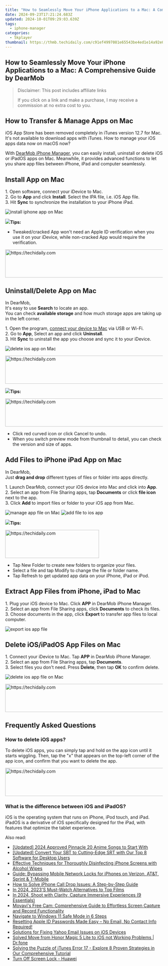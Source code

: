 ```yaml
---
title: "How to Seamlessly Move Your iPhone Applications to a Mac: A Comprehensive Guide by DearMob"
date: 2024-09-23T17:21:24.683Z
updated: 2024-10-01T09:29:03.639Z
tags:
  - iphone-manager
categories:
  - 5kplayer
thumbnail: https://thmb.techidaily.com/c91ef4997081e65543be4ed1e14a92e0b1b11ea3fa4aac3ca09a237127556c70.png
---
```


## How to Seamlessly Move Your iPhone Applications to a Mac: A Comprehensive Guide by DearMob

>  Disclaimer: This post includes affiliate links
>
>  If you click on a link and make a purchase, I may receive a commission at no extra cost to you.
>

## How to Transfer & Manage Apps on Mac

iOS App Store has been removed completely in iTunes version 12.7 for Mac. It's not available to download apps with iTunes. How to manage your iOS apps data now on macOS now?

With [DearMob iPhone Manager](https://tools.techidaily.com/5kplayer/iphone-manager/), you can easily install, uninstall or delete iOS or iPadOS apps on Mac. Meanwhile, it provides advanced functions to let you share app files between iPhone, iPad and computer seamlessly. 

## Install App on Mac

1\. Open software, connect your iDevice to Mac.  
 2\. Go to **App** and click **Install**. Select the IPA file, i.e. iOS App file.  
 3\. Hit **Sync** to synchronize the installation to your iPhone iPad.

![install iphone app on Mac](https://www.5kplayer.com/user-guide/images/userguide-how/install-app-mac.jpg) 

![](https://www.5kplayer.com/user-guide/images/userguide-how/tips-icon.png)**Tips:**

* Tweaked/cracked App won't need an Apple ID verification when you use it on your iDevice, while non-cracked App would require the verification.

<!-- affiliate ads begin -->
<a href="https://appsumo.8odi.net/c/5597632/2100542/7443" target="_top" id="2100542">
  <img src="//a.impactradius-go.com/display-ad/7443-2100542" border="0" alt="https://techidaily.com" width="728" height="90"/>
</a>
<img height="0" width="0" src="https://appsumo.8odi.net/i/5597632/2100542/7443" style="position:absolute;visibility:hidden;" border="0" />
<!-- affiliate ads end -->

## Uninstall/Delete App on Mac

In DearMob,  
 It's easy to use **Search** to locate an app.   
You can check **available storage** and how much storage apps are taking up in the left corner.

1\. Open the program, [connect your device to Mac](https://tools.techidaily.com/5kplayer/products/) via USB or Wi-Fi.  
 2\. Go to **App**, Select an app and click **Uninstall**.  
 3\. Hit **Sync** to uninstall the app you choose and sync it to your iDevice.

![delete ios app on Mac](https://www.5kplayer.com/user-guide/images/userguide-how/uninstall-app-mac.jpg) 

<!-- affiliate ads begin -->
<a href="https://appsumo.8odi.net/c/5597632/2118305/7443" target="_top" id="2118305">
  <img src="//a.impactradius-go.com/display-ad/7443-2118305" border="0" alt="https://techidaily.com" width="728" height="90"/>
</a>
<img height="0" width="0" src="https://appsumo.8odi.net/i/5597632/2118305/7443" style="position:absolute;visibility:hidden;" border="0" />
<!-- affiliate ads end -->

![](https://www.5kplayer.com/user-guide/images/userguide-how/tips-icon.png)**Tips:**

<!-- affiliate ads begin -->
<a href="https://ephamedtechinc.pxf.io/c/5597632/2130530/26400" target="_top" id="2130530">
  <img src="//a.impactradius-go.com/display-ad/26400-2130530" border="0" alt="https://techidaily.com" width="728" height="90"/>
</a>
<img height="0" width="0" src="https://ephamedtechinc.pxf.io/i/5597632/2130530/26400" style="position:absolute;visibility:hidden;" border="0" />
<!-- affiliate ads end -->

* Click red curved icon or click Cancel to undo.
* When you switch preview mode from thumbnail to detail, you can check the version and size of apps.

## Add Files to iPhone iPad App on Mac

In DearMob,  
 Just **drag and drop** different types of files or folder into apps directly. 

1\. Launch DearMob, connect your iOS device into Mac and click into **App**.  
 2\. Select an app from File Sharing apps, tap **Documents** or click **file icon** next to the app.  
 3\. Click **Add** to import files or folder to your iOS app from Mac.

![manage app file on Mac](https://www.5kplayer.com/user-guide/images/userguide-how/manage-app-document-mac.jpg) ![add file to ios app](https://www.5kplayer.com/user-guide/images/userguide-how/manage-app-file-mac.jpg) 

![](https://www.5kplayer.com/user-guide/images/userguide-how/tips-icon.png)**Tips:**

<!-- affiliate ads begin -->
<a href="https://aligracehair.sjv.io/c/5597632/1918679/19272" target="_top" id="1918679">
  <img src="//a.impactradius-go.com/display-ad/19272-1918679" border="0" alt="https://techidaily.com" width="300" height="90"/>
</a>
<img height="0" width="0" src="https://aligracehair.sjv.io/i/5597632/1918679/19272" style="position:absolute;visibility:hidden;" border="0" />
<!-- affiliate ads end -->

* Tap New Folder to create new folders to organize your files.
* Select a file and tap Modify to change the file or folder name.
* Tap Refresh to get updated app data on your iPhone, iPad or iPod.

## Extract App Files from iPhone, iPad to Mac

1\. Plug your iOS device to Mac. Click **APP** in DearMob iPhone Manager.  
 2\. Select an app from File Sharing apps, click **Documents** to check its files.  
 3\. Choose documents in the app, click **Export** to transfer app files to local computer.

![export ios app file](https://www.5kplayer.com/user-guide/images/userguide-how/export-app-file-mac.jpg) 

## Delete iOS/iPadOS App Files on Mac

1\. Connect your iDevice to Mac. Tap **APP** in DearMob iPhone Manager.  
 2\. Select an app from File Sharing apps, tap **Documents**.  
 3\. Select files you don't need. Press **Delete**, then tap **OK** to confirm delete.

![delete ios app file on Mac](https://www.5kplayer.com/user-guide/images/userguide-how/delete-app-file-mac.jpg) 

<!-- affiliate ads begin -->
<a href="https://dhgate.sjv.io/c/5597632/1172027/12108" target="_top" id="1172027">
  <img src="//a.impactradius-go.com/display-ad/12108-1172027" border="0" alt="https://techidaily.com" width="728" height="90"/>
</a>
<img height="0" width="0" src="https://dhgate.sjv.io/i/5597632/1172027/12108" style="position:absolute;visibility:hidden;" border="0" />
<!-- affiliate ads end -->

## Frequently Asked Questions

### How to delete iOS apps?

To delete iOS apps, you can simply tap and hold on the app icon until it starts wiggling. Then, tap the "x" that appears on the top-left corner of the app icon, and confirm that you want to delete the app.

<!-- affiliate ads begin -->
<a href="https://appsumo.8odi.net/c/5597632/2094476/7443" target="_top" id="2094476">
  <img src="//a.impactradius-go.com/display-ad/7443-2094476" border="0" alt="https://techidaily.com" width="728" height="90"/>
</a>
<img height="0" width="0" src="https://appsumo.8odi.net/i/5597632/2094476/7443" style="position:absolute;visibility:hidden;" border="0" />
<!-- affiliate ads end -->

### What is the difference between iOS and iPadOS?

iOS is the operating system that runs on iPhone, iPod touch, and iPad. iPadOS is a derivative of iOS specifically designed for the iPad, with features that optimize the tablet experience.

<ins class="adsbygoogle"
     style="display:block"
     data-ad-format="autorelaxed"
     data-ad-client="ca-pub-7571918770474297"
     data-ad-slot="1223367746"></ins>

<ins class="adsbygoogle"
     style="display:block"
     data-ad-client="ca-pub-7571918770474297"
     data-ad-slot="8358498916"
     data-ad-format="auto"
     data-full-width-responsive="true"></ins>

<span class="atpl-alsoreadstyle">Also read:</span>
<div><ul>
<li><a href="https://article-tips.techidaily.com/updated-2024-approved-pinnacle-20-anime-songs-to-start-with/"><u>[Updated] 2024 Approved Pinnacle 20 Anime Songs to Start With</u></a></li>
<li><a href="https://extra-tips.techidaily.com/updated-convert-your-sbt-to-cutting-edge-srt-with-our-top-8-software-for-desktop-users/"><u>[Updated] Convert Your SBT to Cutting-Edge SRT with Our Top 8 Software for Desktop Users</u></a></li>
<li><a href="https://os-tips.techidaily.com/effective-techniques-for-thoroughly-disinfecting-iphone-screens-with-alcohol-wipes/"><u>Effective Techniques for Thoroughly Disinfecting iPhone Screens with Alcohol Wipes</u></a></li>
<li><a href="https://os-tips.techidaily.com/guide-bypassing-mobile-network-locks-for-iphones-on-verizon-atandt-sprint-and-t-mobile/"><u>Guide: Bypassing Mobile Network Locks for iPhones on Verizon, AT&T, Sprint & T-Mobile</u></a></li>
<li><a href="https://os-tips.techidaily.com/how-to-solve-iphone-call-drop-issues-a-step-by-step-guide/"><u>How to Solve iPhone Call Drop Issues: A Step-by-Step Guide</u></a></li>
<li><a href="https://youtube-video-recordings.techidaily.com/in-2024-2023s-must-watch-alternatives-to-top-films/"><u>In 2024, 2023'S Must-Watch Alternatives to Top Films</u></a></li>
<li><a href="https://extra-guidance.techidaily.com/in-2024-shoot-with-clarity-capture-immersive-experiences-9-essentials/"><u>In 2024, Shoot with Clarity, Capture Immersive Experiences (9 Essentials)</u></a></li>
<li><a href="https://blog-min.techidaily.com/movavis-free-cam-comprehensive-guide-to-effortless-screen-capture-and-record-functionality/"><u>Movavi's Free Cam: Comprehensive Guide to Effortless Screen Capture and Record Functionality</u></a></li>
<li><a href="https://win11.techidaily.com/navigate-to-windows-11-safe-mode-in-6-steps/"><u>Navigate to Windows 11 Safe Mode in 6 Steps</u></a></li>
<li><a href="https://os-tips.techidaily.com/resetting-apple-id-passwords-made-easy-no-email-no-contact-info-required/"><u>Resetting Apple ID Passwords Made Easy – No Email, No Contact Info Required!</u></a></li>
<li><a href="https://os-tips.techidaily.com/solutions-for-fixing-yahoo-email-issues-on-ios-devices/"><u>Solutions for Fixing Yahoo Email Issues on iOS Devices</u></a></li>
<li><a href="https://android-transfer.techidaily.com/solved-move-from-honor-magic-5-lite-to-ios-not-working-problems-drfone-by-drfone-transfer-from-android-transfer-from-android/"><u>Solved Move from Honor Magic 5 Lite to iOS not Working Problems | Dr.fone</u></a></li>
<li><a href="https://os-tips.techidaily.com/solving-the-puzzle-of-itunes-error-17-explore-8-proven-strategies-in-our-comprehensive-tutorial/"><u>Solving the Puzzle of iTunes Error 17 - Explore 8 Proven Strategies in Our Comprehensive Tutorial</u></a></li>
<li><a href="https://techidaily.com/turn-off-screen-lock-huawei-by-drfone-android-unlock-android-unlock/"><u>Turn Off Screen Lock - Huawei</u></a></li>
</ul></div>


